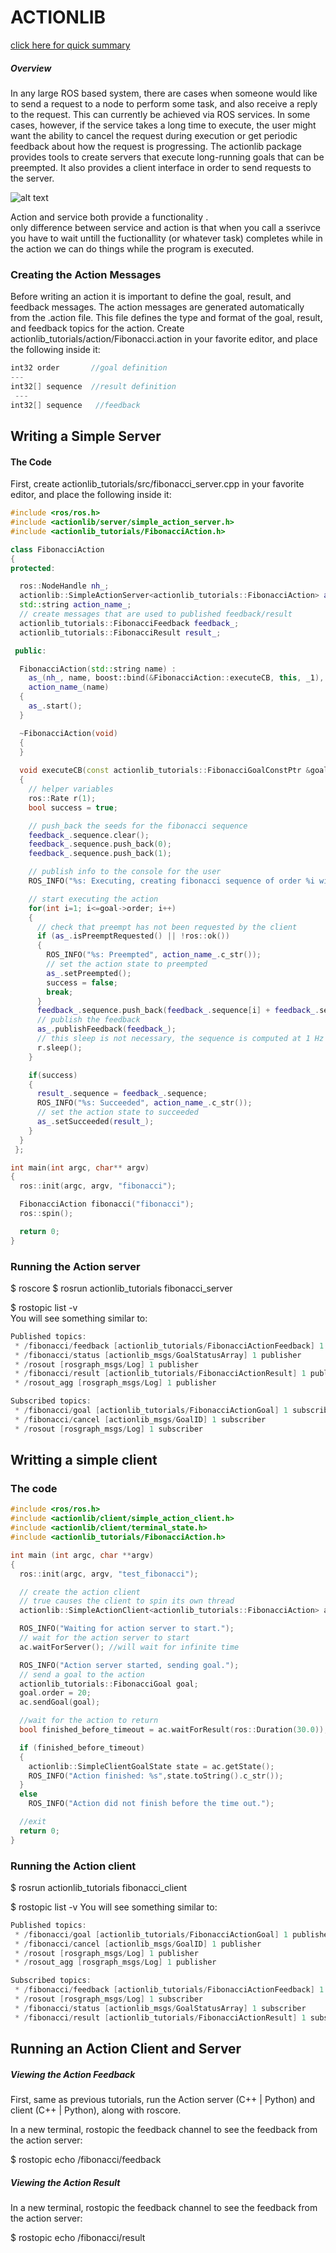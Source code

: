# ACTIONLIB
  [click here for quick summary](http://wiki.ros.org/actionlib)
##### Overview
In any large ROS based system, there are cases when someone would like to send a request to a node to perform some task, and also receive a reply to the request. This can currently be achieved via ROS services.
In some cases, however, if the service takes a long time to execute, the user might want the ability to cancel the request during execution or get periodic feedback about how the request is progressing. The actionlib package provides tools to create servers that execute long-running goals that can be preempted. It also provides a client interface in order to send requests to the server.
<br />

![alt text](http://wiki.ros.org/actionlib?action=AttachFile&do=get&target=client_server_interaction.png)

Action and service both provide a functionality .<br />
only difference between service and action is that when you call a sserivce you have to wait untill the fuctionallity (or whatever task) completes while in the action we can do things while the program is executed.

### Creating the Action Messages
Before writing an action it is important to define the goal, result, and feedback messages. The action messages are generated automatically from the .action file. This file defines the type and format of the goal, result, and feedback topics for the action. Create actionlib_tutorials/action/Fibonacci.action in your favorite editor, and place the following inside it:
```c++
int32 order       //goal definition 
--- 
int32[] sequence  //result definition
 --- 
int32[] sequence   //feedback
```
## Writing a Simple Server
#### The Code
First, create actionlib_tutorials/src/fibonacci_server.cpp in your favorite editor, and place the following inside it:
```c++
#include <ros/ros.h>
#include <actionlib/server/simple_action_server.h>
#include <actionlib_tutorials/FibonacciAction.h>

class FibonacciAction
{
protected:

  ros::NodeHandle nh_;
  actionlib::SimpleActionServer<actionlib_tutorials::FibonacciAction> as_; // NodeHandle instance must be created before this line. Otherwise strange error occurs.
  std::string action_name_;
  // create messages that are used to published feedback/result
  actionlib_tutorials::FibonacciFeedback feedback_;
  actionlib_tutorials::FibonacciResult result_;

 public:

  FibonacciAction(std::string name) :
    as_(nh_, name, boost::bind(&FibonacciAction::executeCB, this, _1), false),
    action_name_(name)
  {
    as_.start();
  }

  ~FibonacciAction(void)
  {
  }
  
  void executeCB(const actionlib_tutorials::FibonacciGoalConstPtr &goal)
  {
    // helper variables
    ros::Rate r(1);
    bool success = true;

    // push_back the seeds for the fibonacci sequence
    feedback_.sequence.clear();
    feedback_.sequence.push_back(0);
    feedback_.sequence.push_back(1);

    // publish info to the console for the user
    ROS_INFO("%s: Executing, creating fibonacci sequence of order %i with seeds %i, %i", action_name_.c_str(), goal->order, feedback_.sequence[0], feedback_.sequence[1]);

    // start executing the action
    for(int i=1; i<=goal->order; i++)
    {
      // check that preempt has not been requested by the client
      if (as_.isPreemptRequested() || !ros::ok())
      {
        ROS_INFO("%s: Preempted", action_name_.c_str());
        // set the action state to preempted
        as_.setPreempted();
        success = false;
        break;
      }
      feedback_.sequence.push_back(feedback_.sequence[i] + feedback_.sequence[i-1]);
      // publish the feedback
      as_.publishFeedback(feedback_);
      // this sleep is not necessary, the sequence is computed at 1 Hz for demonstration purposes
      r.sleep();
    }

    if(success)
    {
      result_.sequence = feedback_.sequence;
      ROS_INFO("%s: Succeeded", action_name_.c_str());
      // set the action state to succeeded
      as_.setSucceeded(result_);
    }
  }
 };

int main(int argc, char** argv)
{
  ros::init(argc, argv, "fibonacci");

  FibonacciAction fibonacci("fibonacci");
  ros::spin();

  return 0;
}
```
### Running the Action server
$ roscore
$ rosrun actionlib_tutorials fibonacci_server 

$ rostopic list -v <br/>
You will see something similar to:
```c++
Published topics:
 * /fibonacci/feedback [actionlib_tutorials/FibonacciActionFeedback] 1 publisher
 * /fibonacci/status [actionlib_msgs/GoalStatusArray] 1 publisher
 * /rosout [rosgraph_msgs/Log] 1 publisher
 * /fibonacci/result [actionlib_tutorials/FibonacciActionResult] 1 publisher
 * /rosout_agg [rosgraph_msgs/Log] 1 publisher

Subscribed topics:
 * /fibonacci/goal [actionlib_tutorials/FibonacciActionGoal] 1 subscriber
 * /fibonacci/cancel [actionlib_msgs/GoalID] 1 subscriber
 * /rosout [rosgraph_msgs/Log] 1 subscriber
```

## Writting a simple client
### The code
```c++
#include <ros/ros.h>
#include <actionlib/client/simple_action_client.h>
#include <actionlib/client/terminal_state.h>
#include <actionlib_tutorials/FibonacciAction.h>

int main (int argc, char **argv)
{
  ros::init(argc, argv, "test_fibonacci");

  // create the action client
  // true causes the client to spin its own thread
  actionlib::SimpleActionClient<actionlib_tutorials::FibonacciAction> ac("fibonacci", true);

  ROS_INFO("Waiting for action server to start.");
  // wait for the action server to start
  ac.waitForServer(); //will wait for infinite time

  ROS_INFO("Action server started, sending goal.");
  // send a goal to the action
  actionlib_tutorials::FibonacciGoal goal;
  goal.order = 20;
  ac.sendGoal(goal);

  //wait for the action to return
  bool finished_before_timeout = ac.waitForResult(ros::Duration(30.0));

  if (finished_before_timeout)
  {
    actionlib::SimpleClientGoalState state = ac.getState();
    ROS_INFO("Action finished: %s",state.toString().c_str());
  }
  else
    ROS_INFO("Action did not finish before the time out.");

  //exit
  return 0;
}
```
### Running the Action client
$ rosrun actionlib_tutorials fibonacci_client



$ rostopic list -v
You will see something similar to:
```c++
Published topics:
 * /fibonacci/goal [actionlib_tutorials/FibonacciActionGoal] 1 publisher
 * /fibonacci/cancel [actionlib_msgs/GoalID] 1 publisher
 * /rosout [rosgraph_msgs/Log] 1 publisher
 * /rosout_agg [rosgraph_msgs/Log] 1 publisher

Subscribed topics:
 * /fibonacci/feedback [actionlib_tutorials/FibonacciActionFeedback] 1 subscriber
 * /rosout [rosgraph_msgs/Log] 1 subscriber
 * /fibonacci/status [actionlib_msgs/GoalStatusArray] 1 subscriber
 * /fibonacci/result [actionlib_tutorials/FibonacciActionResult] 1 subscriber
 ```
## Running an Action Client and Server
##### Viewing the Action Feedback
First, same as previous tutorials, run the Action server (C++ | Python) and client (C++ | Python), along with roscore.

In a new terminal, rostopic the feedback channel to see the feedback from the action server:

$ rostopic echo /fibonacci/feedback

##### Viewing the Action Result
In a new terminal, rostopic the feedback channel to see the feedback from the action server:

$ rostopic echo /fibonacci/result
